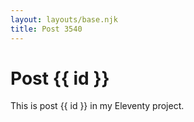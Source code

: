```yaml
---
layout: layouts/base.njk
title: Post 3540
---
```


# Post {{ id }}

This is post {{ id }} in my Eleventy project.

